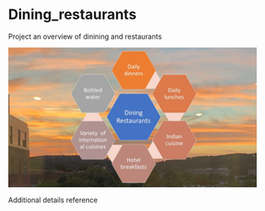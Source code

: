 # Dining_restaurants

Project an overview of dinining and restaurants

![image](Dining_Restaurants.jpg)

Additional details reference 

